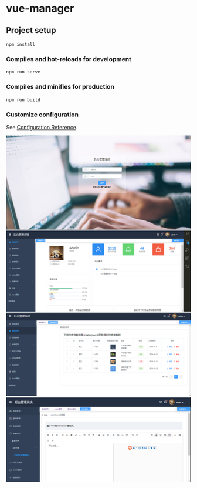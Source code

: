 # vue-manager

## Project setup
```
npm install
```

### Compiles and hot-reloads for development
```
npm run serve
```

### Compiles and minifies for production
```
npm run build
```

### Customize configuration
See [Configuration Reference](https://cli.vuejs.org/config/).

![Imge](https://github.com/cherry0tree/manage-system/blob/master/1.png)
![Imge](https://github.com/cherry0tree/manage-system/blob/master/2.png)
![Imge](https://github.com/cherry0tree/manage-system/blob/master/3.png)
![Imge](https://github.com/cherry0tree/manage-system/blob/master/4.png)
